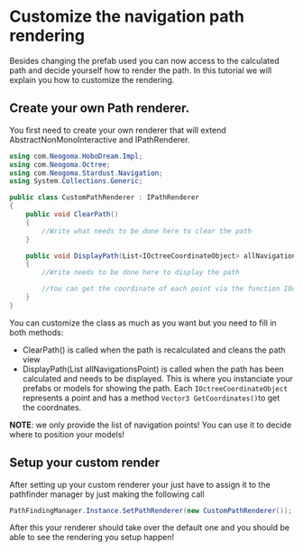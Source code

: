 # Customize the navigation path rendering

Besides changing the prefab used you can now access to the calculated path and decide yourself how to render the path. In this tutorial we will explain you how to customize the rendering.

## Create your own Path renderer.
You first need to create your own renderer that will extend AbstractNonMonoInteractive and IPathRenderer.

```cs
using com.Neogoma.HoboDream.Impl;
using com.Neogoma.Octree;
using com.Neogoma.Stardust.Navigation;
using System.Collections.Generic;

public class CustomPathRenderer : IPathRenderer
{
    public void ClearPath()
    {
        //Write what needs to be done here to clear the path
    }

    public void DisplayPath(List<IOctreeCoordinateObject> allNavigationsPoint)
    {
        //Write needs to be done here to display the path

        //You can get the coordinate of each point via the function IOctreeCoordnateObject.GetCoordinates()
    }
}
```

You can customize the class as much as you want but you need to fill in both methods:
- ClearPath() is called when the path is recalculated and cleans the path view
- DisplayPath(List<IOctreeCoordnateObject> allNavigationsPoint) is called when the path has been calculated and needs to be displayed. This is where you instanciate your prefabs or models for showing the path. Each ```IOctreeCoordinateObject``` represents a point and has a method ```Vector3 GetCoordinates()```to get the coordnates. 

 **NOTE**: we only provide the list of navigation points! You can use it to decide where to position your models!

## Setup your custom render

After setting up your custom renderer your just have to assign it to the pathfinder manager by just making the following call
```cs
PathFindingManager.Instance.SetPathRenderer(new CustomPathRenderer());

```

After this your renderer should take over the default one and you should be able to see the rendering you setup happen!
